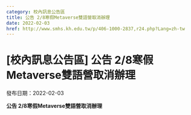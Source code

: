 ```yaml
---
category: 校內訊息公告區
title: 公告 2/8寒假Metaverse雙語營取消辦理
date: 2022-02-03
href: http://www.smhs.kh.edu.tw/p/406-1000-2837,r24.php?Lang=zh-tw
---
```


# [校內訊息公告區] 公告 2/8寒假Metaverse雙語營取消辦理

發布日期：2022-02-03

<div><div></div><div><p><strong><span><span>公告 2/8寒假Metaverse雙語營取消辦理</span></span></strong></div></div>

